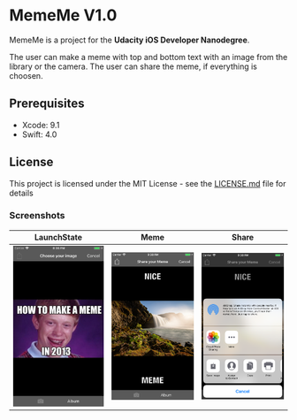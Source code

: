 # MemeMe V1.0

MemeMe is a project for the **Udacity iOS Developer Nanodegree**.

The user can make a meme with top and bottom text with an image from the library or the camera. The user can share the meme, if everything is choosen.

## Prerequisites

- Xcode: 9.1
- Swift: 4.0

## License
This project is licensed under the MIT License - see the [LICENSE.md](LICENSE.md) file for details

### Screenshots
| LaunchState | Meme |Share|
|----------|-----------|-----------|
|<img src="https://github.com/MSWagner/MemeMe/blob/master/Screenshots/launchState.png" width="200">|<img src="https://github.com/MSWagner/MemeMe/blob/master/Screenshots/meme.png" width="200">|<img src="https://github.com/MSWagner/MemeMe/blob/master/Screenshots/share.png" width="200">|
